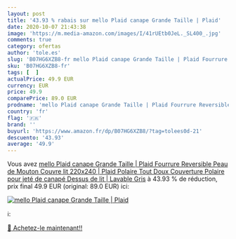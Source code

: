 ```yaml
---
layout: post
title: '43.93 % rabais sur mello Plaid canape Grande Taille | Plaid'
date: 2020-10-07 21:43:38
image: 'https://m.media-amazon.com/images/I/41rUEtb0JeL._SL400_.jpg'
comments: true
category: ofertas
author: 'tole.es'
slug: 'B07HG6XZB8-fr mello Plaid canape Grande Taille | Plaid Fourrure...'
sku: 'B07HG6XZB8-fr'
tags: [  ]
actualPrice: 49.9 EUR
currency: EUR
price: 49.9
comparePrice: 89.0 EUR
prodname: 'mello Plaid canape Grande Taille | Plaid Fourrure Reversible Peau de Mouton  Couvre lit 220x240 | Plaid Polaire Tout Doux  Couverture Polaire pour jeté de canapé  Dessus de lit | Lavable  Gris'
country: 'fr'
flag: '🇫🇷'
brand: ''
buyurl: 'https://www.amazon.fr/dp/B07HG6XZB8/?tag=tolees0d-21'
descuento: '43.93'
average: '49.9'
---
```


Vous avez [mello Plaid canape Grande Taille | Plaid Fourrure Reversible Peau de Mouton  Couvre lit 220x240 | Plaid Polaire Tout Doux  Couverture Polaire pour jeté de canapé  Dessus de lit | Lavable  Gris](https://www.amazon.fr/dp/B07HG6XZB8/?tag=tolees0d-21)  à  43.93 % de réduction, prix final  49.9 EUR (original: 89.0 EUR) ici:

[![mello Plaid canape Grande Taille | Plaid](https://m.media-amazon.com/images/I/41rUEtb0JeL._SL400_.jpg)](https://www.amazon.fr/dp/B07HG6XZB8/?tag=tolees0d-21)

ℹ️:


[🛒 Achetez-le maintenant!!](https://www.amazon.fr/dp/B07HG6XZB8/?tag=tolees0d-21)
